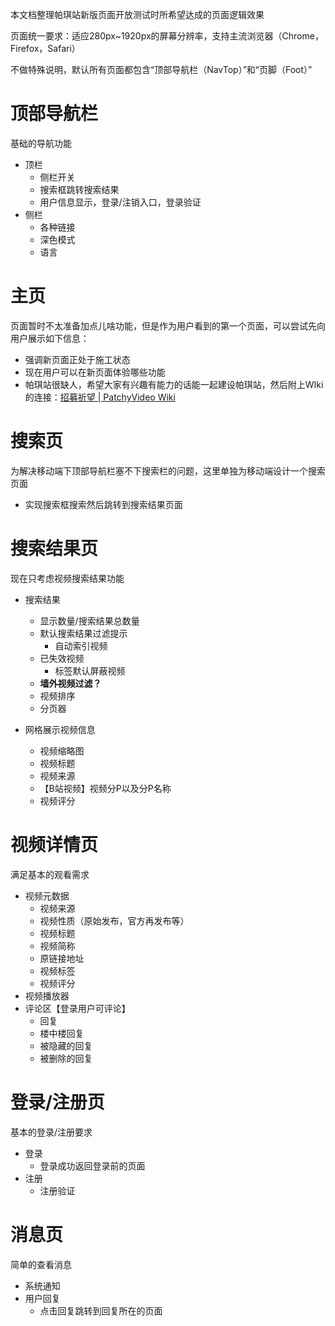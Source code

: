 本文档整理帕琪站新版页面开放测试时所希望达成的页面逻辑效果

页面统一要求：适应280px~1920px的屏幕分辨率，支持主流浏览器（Chrome，Firefox，Safari）

不做特殊说明，默认所有页面都包含“顶部导航栏（NavTop）”和“页脚（Foot）”

# 顶部导航栏

基础的导航功能

- 顶栏
  - 侧栏开关
  - 搜索框跳转搜索结果
  - 用户信息显示，登录/注销入口，登录验证
- 侧栏
  - 各种链接
  - 深色模式
  - 语言

# 主页

页面暂时不太准备加点儿啥功能，但是作为用户看到的第一个页面，可以尝试先向用户展示如下信息：

- 强调新页面正处于施工状态
- 现在用户可以在新页面体验哪些功能
- 帕琪站很缺人，希望大家有兴趣有能力的话能一起建设帕琪站，然后附上WIki的连接：[招募祈望 | PatchyVideo Wiki](https://patchyvideo.wiki/zh/JoinUs)

# 搜索页

为解决移动端下顶部导航栏塞不下搜索栏的问题，这里单独为移动端设计一个搜索页面

- 实现搜索框搜索然后跳转到搜索结果页面

# 搜索结果页

现在只考虑视频搜索结果功能

- 搜索结果
  - 显示数量/搜索结果总数量
  - 默认搜索结果过滤提示
    - 自动索引视频
  - 已失效视频
    - 标签默认屏蔽视频
  - **墙外视频过滤？**
  - 视频排序
  - 分页器
  
- 网格展示视频信息
  - 视频缩略图
  - 视频标题
  - 视频来源
  - 【B站视频】视频分P以及分P名称
  - 视频评分

# 视频详情页

满足基本的观看需求

- 视频元数据
  - 视频来源
  - 视频性质（原始发布，官方再发布等）
  - 视频标题
  - 视频简称
  - 原链接地址
  - 视频标签
  - 视频评分
- 视频播放器
- 评论区【登录用户可评论】
  - 回复
  - 楼中楼回复
  - 被隐藏的回复
  - 被删除的回复

# 登录/注册页

基本的登录/注册要求

- 登录
  - 登录成功返回登录前的页面
- 注册
  - 注册验证

# 消息页

简单的查看消息

- 系统通知
- 用户回复
  - 点击回复跳转到回复所在的页面